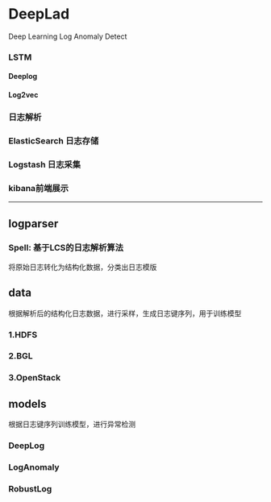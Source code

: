 # DeepLad

Deep Learning Log Anomaly Detect

### LSTM

#### Deeplog

#### Log2vec

### 日志解析

### ElasticSearch 日志存储

### Logstash 日志采集

### kibana前端展示

---

## logparser

### Spell: 基于LCS的日志解析算法

将原始日志转化为结构化数据，分类出日志模版

## data

根据解析后的结构化日志数据，进行采样，生成日志键序列，用于训练模型

### 1.HDFS

### 2.BGL

### 3.OpenStack

## models

根据日志键序列训练模型，进行异常检测

### DeepLog

### LogAnomaly

### RobustLog
